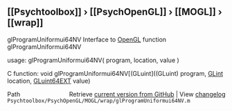 ## [[Psychtoolbox]] &#8250; [[PsychOpenGL]] &#8250; [[MOGL]] &#8250; [[wrap]]

glProgramUniformui64NV  Interface to [OpenGL](OpenGL) function glProgramUniformui64NV  
  
usage:  glProgramUniformui64NV( program, location, value )  
  
C function:  void glProgramUniformui64NV[(GLuint]((GLuint) program, [GLint](GLint) location, [GLuint64EXT](GLuint64EXT) value)  




<div class="code_header" style="text-align:right;">
  <span style="float:left;">Path&nbsp;&nbsp;</span> <span class="counter">Retrieve <a href=
  "https://raw.github.com/Psychtoolbox-3/Psychtoolbox-3/beta/Psychtoolbox/PsychOpenGL/MOGL/wrap/glProgramUniformui64NV.m">current version from GitHub</a> | View <a href=
  "https://github.com/Psychtoolbox-3/Psychtoolbox-3/commits/beta/Psychtoolbox/PsychOpenGL/MOGL/wrap/glProgramUniformui64NV.m">changelog</a></span>
</div>
<div class="code">
  <code>Psychtoolbox/PsychOpenGL/MOGL/wrap/glProgramUniformui64NV.m</code>
</div>

